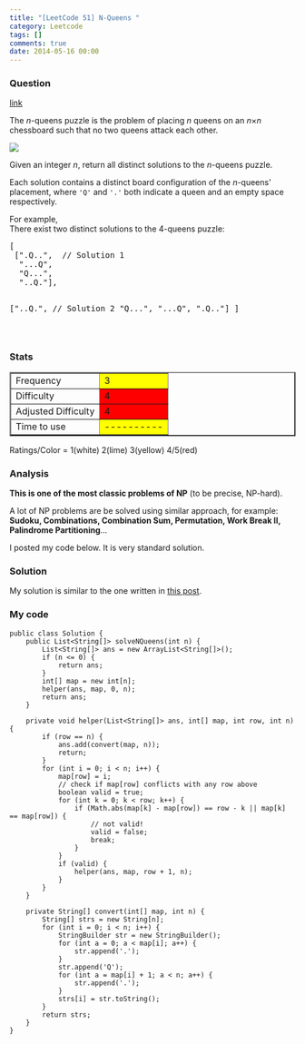 ```yaml
---
title: "[LeetCode 51] N-Queens "
category: Leetcode
tags: []
comments: true
date: 2014-05-16 00:00
---
```



### Question

[link](http://oj.leetcode.com/problems/n-queens/)

<div class="question-content">
            <p></p><p>The <i>n</i>-queens puzzle is the problem of placing <i>n</i> queens on an <i>n</i>×<i>n</i> chessboard such that no two queens attack each other.</p>

<p><img src="http://www.leetcode.com/wp-content/uploads/2012/03/8-queens.png"></p>

<p>Given an integer <i>n</i>, return all distinct solutions to the <i>n</i>-queens puzzle.</p>

<p>Each solution contains a distinct board configuration of the <i>n</i>-queens' placement, where <code>'Q'</code> and <code>'.'</code> both indicate a queen and an empty space respectively.</p>

<p>For example,<br>
There exist two distinct solutions to the 4-queens puzzle:</p>
<pre>[
 [".Q..",  // Solution 1
  "...Q",
  "Q...",
  "..Q."],

["..Q.", // Solution 2
"Q...",
"...Q",
".Q.."]
]

</pre><p></p>
          </div>

### Stats

<table border="2">
	<tr>
		<td>Frequency</td>
		<td bgcolor="yellow">3</td>
	</tr>
	<tr>
		<td>Difficulty</td>
		<td bgcolor="red">4</td>
	</tr>
	<tr>
		<td>Adjusted Difficulty</td>
		<td bgcolor="red">4</td>
	</tr>
	<tr>
		<td>Time to use</td>
		<td bgcolor="yellow">----------</td>
	</tr>
</table>

Ratings/Color = 1(white) 2(lime) 3(yellow) 4/5(red)

### Analysis

**This is one of the most classic problems of NP** (to be precise, NP-hard).

A lot of NP problems are be solved using similar approach, for example: **Sudoku, Combinations, Combination Sum, Permutation, Work Break II, Palindrome Partitioning**...

I posted my code below. It is very standard solution.

### Solution

My solution is similar to the one written in [this post](http://blog.csdn.net/linhuanmars/article/details/20667175).

### My code

    public class Solution {
        public List<String[]> solveNQueens(int n) {
            List<String[]> ans = new ArrayList<String[]>();
            if (n <= 0) {
                return ans;
            }
            int[] map = new int[n];
            helper(ans, map, 0, n);
            return ans;
        }

        private void helper(List<String[]> ans, int[] map, int row, int n) {
            if (row == n) {
                ans.add(convert(map, n));
                return;
            }
            for (int i = 0; i < n; i++) {
                map[row] = i;
                // check if map[row] conflicts with any row above
                boolean valid = true;
                for (int k = 0; k < row; k++) {
                    if (Math.abs(map[k] - map[row]) == row - k || map[k] == map[row]) {
                        // not valid!
                        valid = false;
                        break;
                    }
                }
                if (valid) {
                    helper(ans, map, row + 1, n);
                }
            }
        }

        private String[] convert(int[] map, int n) {
            String[] strs = new String[n];
            for (int i = 0; i < n; i++) {
                StringBuilder str = new StringBuilder();
                for (int a = 0; a < map[i]; a++) {
                    str.append('.');
                }
                str.append('Q');
                for (int a = map[i] + 1; a < n; a++) {
                    str.append('.');
                }
                strs[i] = str.toString();
            }
            return strs;
        }
    }
